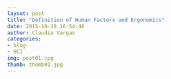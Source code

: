 ```yaml
---
layout: post
title: "Definition of Human Factors and Ergonomics"
date: 2015-10-28 16:54:46
author: Claudia Vargas
categories: 
- blog 
- HCI
img: post01.jpg
thumb: thumb01.jpg
---
```



	
	  